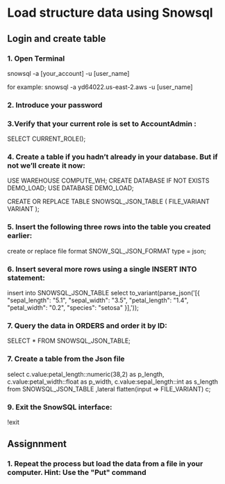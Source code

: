 
# Load structure data using Snowsql

## Login and create table

### 1. Open Terminal 

snowsql -a [your_account] -u [user_name]

for example: snowsql -a yd64022.us-east-2.aws -u [user_name]

### 2. Introduce your password


### 3.Verify that your current role is set to AccountAdmin :

SELECT CURRENT_ROLE();

### 4.   Create a table if you hadn’t already in your database. But if not we’ll create it now:


USE WAREHOUSE COMPUTE_WH;
CREATE DATABASE IF NOT EXISTS DEMO_LOAD;
USE DATABASE DEMO_LOAD;

CREATE OR REPLACE TABLE SNOWSQL_JSON_TABLE
(
  FILE_VARIANT VARIANT 
);

### 5.   Insert the following three rows into the table you created earlier:


create or replace file format SNOW_SQL_JSON_FORMAT
type = json;

### 6.   Insert several more rows using a single INSERT INTO statement:


insert into SNOWSQL_JSON_TABLE 
    select to_variant(parse_json('[{
        "sepal_length": "5.1",
        "sepal_width": "3.5",
        "petal_length": "1.4",
        "petal_width": "0.2",
        "species": "setosa"
    }],'));

### 7.   Query the data in ORDERS and order it by ID:


SELECT * FROM SNOWSQL_JSON_TABLE;

### 7. Create a table from the Json file

select 
c.value:petal_length::numeric(38,2) as p_length,
c.value:petal_width::float as p_width,
c.value:sepal_length::int as s_length
from SNOWSQL_JSON_TABLE
,lateral flatten(input => FILE_VARIANT) c;

### 9.  Exit the SnowSQL interface:


!exit
 
## Assignnment

### 1. Repeat the process but load the data from a file in your computer. Hint: Use the "Put" command
